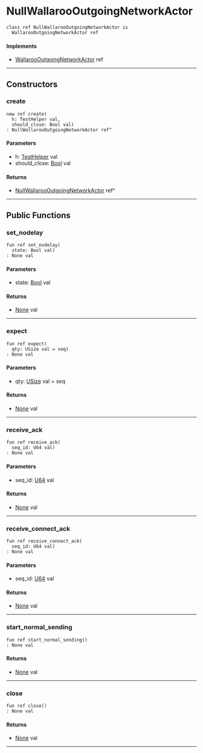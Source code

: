 # NullWallarooOutgoingNetworkActor

```pony
class ref NullWallarooOutgoingNetworkActor is
  WallarooOutgoingNetworkActor ref
```

#### Implements

* [WallarooOutgoingNetworkActor](wallaroo-ent-network-WallarooOutgoingNetworkActor) ref

---

## Constructors

### create

```pony
new ref create(
  h: TestHelper val,
  should_close: Bool val)
: NullWallarooOutgoingNetworkActor ref^
```
#### Parameters

*   h: [TestHelper](ponytest-TestHelper) val
*   should_close: [Bool](builtin-Bool) val

#### Returns

* [NullWallarooOutgoingNetworkActor](wallaroo-ent-spike-NullWallarooOutgoingNetworkActor) ref^

---

## Public Functions

### set_nodelay

```pony
fun ref set_nodelay(
  state: Bool val)
: None val
```
#### Parameters

*   state: [Bool](builtin-Bool) val

#### Returns

* [None](builtin-None) val

---

### expect

```pony
fun ref expect(
  qty: USize val = seq)
: None val
```
#### Parameters

*   qty: [USize](builtin-USize) val = seq

#### Returns

* [None](builtin-None) val

---

### receive_ack

```pony
fun ref receive_ack(
  seq_id: U64 val)
: None val
```
#### Parameters

*   seq_id: [U64](builtin-U64) val

#### Returns

* [None](builtin-None) val

---

### receive_connect_ack

```pony
fun ref receive_connect_ack(
  seq_id: U64 val)
: None val
```
#### Parameters

*   seq_id: [U64](builtin-U64) val

#### Returns

* [None](builtin-None) val

---

### start_normal_sending

```pony
fun ref start_normal_sending()
: None val
```

#### Returns

* [None](builtin-None) val

---

### close

```pony
fun ref close()
: None val
```

#### Returns

* [None](builtin-None) val

---

